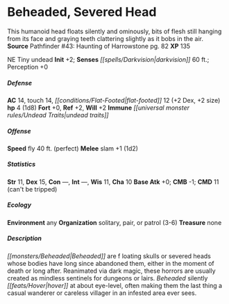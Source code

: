 ﻿---
cssclass: [monsters]
title1: Beheaded, Severed Head
desc_short: This humanoid head floats silently and ominously, bits of flesh still
  hanging from its face and graying teeth clattering slightly as it bobs in the air.
title2: Severed Head
CR: 1/3
sources:
- name: 'Pathfinder #43: Haunting of Harrowstone'
  page: 82
  link: http://paizo.com/store/games/roleplayingGames/p/pathfinderRPG/paizo/pathfinderAdventurePath/carrionCrown/v5748btpy8ihy
XP: 135
alignment: NE
size: Tiny
type: undead
initiative:
  bonus: 2
senses:
  darkvision: 60
AC:
  AC: 14
  touch: 14
  flat_footed: 12
  components:
    dex: 2
    size: 2
HP:
  HP: 4
  long: 1d8
saves:
  fort: 0
  ref: 2
  will: 2
immunities:
- undead traits
speeds:
  fly: 40
  fly_maneuverability: perfect
attacks:
  melee:
  - - text: slam +1 (1d2)
      entries:
      - - damage: 1d2
      attack: slam
      bonus:
      - 1
ability_scores:
  STR: 11
  DEX: 15
  CON:
  INT:
  WIS: 11
  CHA: 10
BAB: 0
CMB: -1
CMD: 11
CMD_other: can't be tripped
skills: {}
ecology:
  environment: any
  organization: solitary, pair, or patrol (3-6)
  treasure_type: none
desc_long: Beheaded are f loating skulls or severed heads whose bodies have long since
  abandoned them, either in the moment of death or long after. Reanimated via dark
  magic, these horrors are usually created as mindless sentinels for dungeons or lairs.
  Beheaded silently hover at about eye-level, often making them the last thing a casual
  wanderer or careless villager in an infested area ever sees.

---

# Beheaded, Severed Head
This humanoid head floats silently and ominously, bits of flesh still hanging from its face and graying teeth clattering slightly as it bobs in the air.
**Source** Pathfinder #43: Haunting of Harrowstone pg. 82
**XP** 135

NE Tiny undead
**Init** +2; **Senses** _[[spells/Darkvision|darkvision]]_ 60 ft.; Perception +0

##### Defense

**AC** 14, touch 14, _[[conditions/Flat-Footed|flat-footed]]_ 12 (+2 Dex, +2 size)
**hp** 4 (1d8)
**Fort** +0, **Ref** +2, **Will** +2
**Immune** _[[universal monster rules/Undead Traits|undead traits]]_

##### Offense
**Speed** fly 40 ft. (perfect)
**Melee** slam +1 (1d2)

##### Statistics
**Str** 11, **Dex** 15, **Con** —, **Int** —, **Wis** 11, **Cha** 10
**Base Atk** +0; **CMB** -1; **CMD** 11 (can't be tripped)

##### Ecology

**Environment** any
**Organization** solitary, pair, or patrol (3-6)
**Treasure** none

##### Description

_[[monsters/Beheaded|Beheaded]]_ are f loating skulls or severed heads whose bodies have long since abandoned them, either in the moment of death or long after. Reanimated via dark magic, these horrors are usually created as mindless sentinels for dungeons or lairs. _Beheaded_ silently _[[feats/Hover|hover]]_ at about eye-level, often making them the last thing a casual wanderer or careless villager in an infested area ever sees.